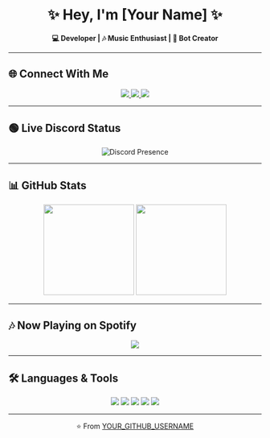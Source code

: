 <h1 align="center">✨ Hey, I'm [Your Name] ✨</h1>

<p align="center">
  <b>💻 Developer | 🎶 Music Enthusiast | 🚀 Bot Creator</b>
</p>

---

## 🌐 Connect With Me
<p align="center">
  <a href="https://discord.gg/yourinvite">
    <img src="https://img.shields.io/badge/Discord-7289DA?logo=discord&logoColor=white&style=for-the-badge" />
  </a>
  <a href="https://twitter.com/yourhandle">
    <img src="https://img.shields.io/badge/Twitter-1DA1F2?logo=twitter&logoColor=white&style=for-the-badge" />
  </a>
  <a href="https://github.com/YOUR_GITHUB_USERNAME">
    <img src="https://img.shields.io/badge/GitHub-181717?logo=github&logoColor=white&style=for-the-badge" />
  </a>
</p>

---

## 🟢 Live Discord Status
<p align="center">
  <img src="https://lanyard.cnrad.dev/api/YOUR_DISCORD_ID" alt="Discord Presence"/>
</p>

---

## 📊 GitHub Stats
<p align="center">
  <img src="https://github-readme-stats.vercel.app/api?username=YOUR_GITHUB_USERNAME&show_icons=true&theme=tokyonight&hide_border=true" height="180em"/>
  <img src="https://github-readme-stats.vercel.app/api/top-langs/?username=YOUR_GITHUB_USERNAME&layout=compact&theme=tokyonight&hide_border=true" height="180em"/>
</p>

---

## 🎶 Now Playing on Spotify
<p align="center">
  <img src="https://spotify-github-profile.vercel.app/api/view?uid=YOUR_SPOTIFY_ID&cover_image=true&theme=novatorem&show_offline=true&background_color=0d1117&bar_color=53b14f&bar_color_cover=true" />
</p>

---

## 🛠️ Languages & Tools
<p align="center">
  <img src="https://img.shields.io/badge/Python-3776AB?logo=python&logoColor=white&style=for-the-badge"/>
  <img src="https://img.shields.io/badge/JavaScript-F7DF1E?logo=javascript&logoColor=black&style=for-the-badge"/>
  <img src="https://img.shields.io/badge/Node.js-339933?logo=nodedotjs&logoColor=white&style=for-the-badge"/>
  <img src="https://img.shields.io/badge/Discord.py-5865F2?logo=discord&logoColor=white&style=for-the-badge"/>
  <img src="https://img.shields.io/badge/GitHub-181717?logo=github&logoColor=white&style=for-the-badge"/>
</p>

---

<p align="center">⭐️ From <a href="https://github.com/YOUR_GITHUB_USERNAME">YOUR_GITHUB_USERNAME</a></p>
